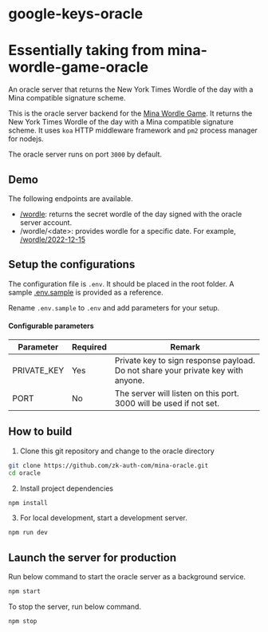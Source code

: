 # google-keys-oracle 
# Essentially taking from mina-wordle-game-oracle

An oracle server that returns the New York Times Wordle of the day with a Mina compatible signature scheme.

This is the oracle server backend for the [Mina Wordle Game](../README.md). It returns the New York Times Wordle of the day with a Mina compatible signature scheme. It uses `koa` HTTP middleware framework and `pm2` process manager for nodejs.

The oracle server runs on port `3000` by default.

## Demo

The following endpoints are available.

- [/wordle](https://mina-wordle-oracle.juxdan.io/wordle): returns the secret wordle of the day signed with the oracle server account.
- /wordle/\<date\>: provides wordle for a specific date. For example, [/wordle/2022-12-15](https://mina-wordle-oracle.juxdan.io/wordle/2022-12-15)

## Setup the configurations

The configuration file is `.env`. It should be placed in the root folder. A sample [.env.sample](./.env.sample) is provided as a reference.

Rename `.env.sample` to `.env` and add parameters for your setup.

#### Configurable parameters

| Parameter   | Required | Remark                                                                           |
| ----------- | -------- | -------------------------------------------------------------------------------- |
| PRIVATE_KEY | Yes      | Private key to sign response payload. Do not share your private key with anyone. |
| PORT        | No       | The server will listen on this port. 3000 will be used if not set.               |

## How to build

1. Clone this git repository and change to the oracle directory

```bash
git clone https://github.com/zk-auth-com/mina-oracle.git
cd oracle
```

2. Install project dependencies

```bash
npm install
```

3. For local development, start a development server.

```bash
npm run dev
```

## Launch the server for production

Run below command to start the oracle server as a background service.

```bash
npm start
```

To stop the server, run below command.

```bash
npm stop
```
